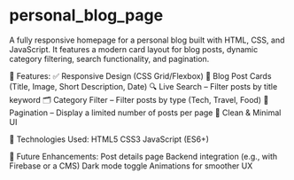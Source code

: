 # personal_blog_page
A fully responsive homepage for a personal blog built with HTML, CSS, and JavaScript. It features a modern card layout for blog posts, dynamic category filtering, search functionality, and pagination.


🔧 Features:
✅ Responsive Design (CSS Grid/Flexbox)
🧾 Blog Post Cards (Title, Image, Short Description, Date)
🔍 Live Search – Filter posts by title keyword
🗂 Category Filter – Filter posts by type (Tech, Travel, Food)
📄 Pagination – Display a limited number of posts per page
🎨 Clean & Minimal UI

📁 Technologies Used:
HTML5
CSS3
JavaScript (ES6+)

🧩 Future Enhancements:
Post details page
Backend integration (e.g., with Firebase or a CMS)
Dark mode toggle
Animations for smoother UX
